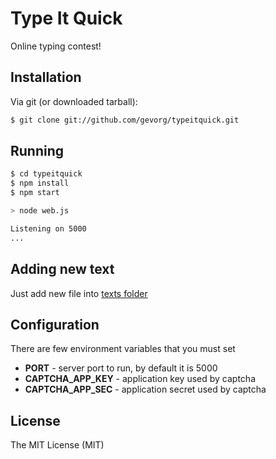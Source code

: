 # Type It Quick

Online typing contest!

## Installation

Via git (or downloaded tarball):

```bash
$ git clone git://github.com/gevorg/typeitquick.git
```

## Running

```bash
$ cd typeitquick
$ npm install
$ npm start

> node web.js

Listening on 5000
...
```

## Adding new text
Just add new file into [texts folder](https://github.com/gevorg/typeitquick/tree/master/server/texts)

## Configuration
There are few environment variables that you must set

- **PORT** - server port to run, by default it is 5000
- **CAPTCHA_APP_KEY** - application key used by captcha
- **CAPTCHA_APP_SEC** - application secret used by captcha

## License

The MIT License (MIT)